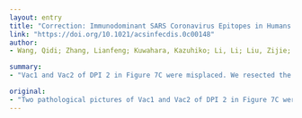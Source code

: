 ```yaml
---
layout: entry
title: "Correction: Immunodominant SARS Coronavirus Epitopes in Humans Elicited Both Enhancing and Neutralizing Effects on Infection in Non-human Primates"
link: "https://doi.org/10.1021/acsinfecdis.0c00148"
author:
- Wang, Qidi; Zhang, Lianfeng; Kuwahara, Kazuhiko; Li, Li; Liu, Zijie; Li, Taisheng; Zhu, Hua; Liu, Jiangning; Xu, Yanfeng; Xie, Jing; Morioka, Hiroshi; Sakaguchi, Nobuo; Qin, Chuan; Liu, Gang

summary:
- "Vac1 and Vac2 of DPI 2 in Figure 7C were misplaced. We resected the paraffin-embedded lung tissue blocks and stained them with the same antibody. The blue lines should be the results of mAb219-10-28 + HBV peptide in Figure 4B,C. They were incorrectly labeled as hW49 + S597-625, respectively."

original:
- "Two pathological pictures of Vac1 and Vac2 of DPI 2 in Figure 7C were unfortunately misplaced (left, top two pictures). Due to color fading of the positive cells in the original pathological section, we resected the paraffin-embedded lung tissue blocks and stained them with the same antibody. The wrong ones were replaced in this corrected Figure 7C. In addition, the blue lines should be the results of mAb219-10-28 + HBV peptide and hW49 + HBV peptide in Figure 4B,C; they were incorrectly labeled as mAb219-10-28 + S597-625 and hW49 + S597-625, respectively."
---
```


